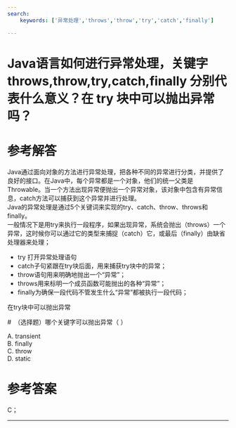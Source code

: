 ```yaml
---
search:
    keywords: ['异常处理','throws','throw','try','catch','finally']

---
```



# Java语言如何进行异常处理，关键字throws,throw,try,catch,finally 分别代表什么意义？在 try 块中可以抛出异常吗？

# 参考解答

Java通过面向对象的方法进行异常处理，把各种不同的异常进行分类，并提供了良好的接口。在Java中，每个异常都是一个对象，他们的统一父类是Throwable。当一个方法出现异常便抛出一个异常对象，该对象中包含有异常信息，catch方法可以捕获到这个异常并进行处理。  
Java的异常处理是通过5个关键词来实现的try、catch、throw、throws和finally。  
一般情况下是用try来执行一段程序，如果出现异常，系统会抛出（throws）一个异常，这时候你可以通过它的类型来捕捉（catch）它，或最后（finally）由缺省处理器来处理； 
* try 打开异常处理语句 
* catch子句紧跟在try块后面，用来捕获try块中的异常； 
* throw语句用来明确地抛出一个“异常”；
* throws用来标明一个成员函数可能抛出的各种“异常”；
* finally为确保一段代码不管发生什么“异常”都被执行一段代码； 

在try块中可以抛出异常


#　（选择题）哪个关键字可以抛出异常（ ）

A. transient   
B. finally   
C. throw   
D. static 

# 参考答案

C；

---

